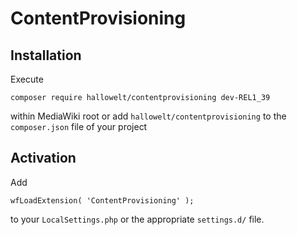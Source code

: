 # ContentProvisioning

## Installation
Execute

    composer require hallowelt/contentprovisioning dev-REL1_39
within MediaWiki root or add `hallowelt/contentprovisioning` to the
`composer.json` file of your project

## Activation
Add

    wfLoadExtension( 'ContentProvisioning' );
to your `LocalSettings.php` or the appropriate `settings.d/` file.
